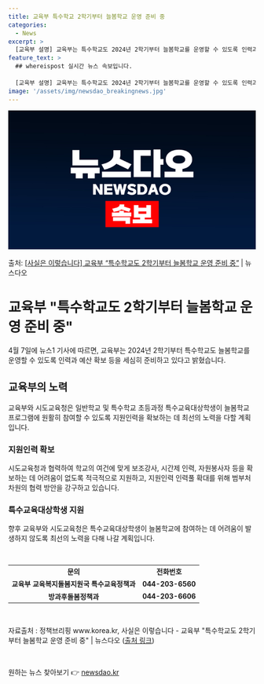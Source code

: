 ```yaml
---
title: 교육부 특수학교 2학기부터 늘봄학교 운영 준비 중
categories:
  - News
excerpt: >
  [교육부 설명] 교육부는 특수학교도 2024년 2학기부터 늘봄학교를 운영할 수 있도록 인력과 예산 확보 등을…
feature_text: >
  ## whereispost 실시간 뉴스 속보입니다.

  [교육부 설명] 교육부는 특수학교도 2024년 2학기부터 늘봄학교를 운영할 수 있도록 인력과 예산 확보 등을…
image: '/assets/img/newsdao_breakingnews.jpg'
---
```


![뉴스다오 속보](/assets/img/newsdao_breakingnews.jpg)

<p>출처: <a href="https://newsdao.kr/3542" rel="dofollow">[사실은 이렇습니다] 교육부 “특수학교도 2학기부터 늘봄학교 운영 준비 중”</a> | 뉴스다오</p>

<h1>교육부 "특수학교도 2학기부터 늘봄학교 운영 준비 중"</h1>
<p data-ke-size="size16">4월 7일에 뉴스1 기사에 따르면, 교육부는 2024년 2학기부터 특수학교도 늘봄학교를 운영할 수 있도록 인력과 예산 확보 등을 세심히 준비하고 있다고 밝혔습니다.</p>

<h2 data-ke-size="size26">교육부의 노력</h2>
<p data-ke-size="size16">교육부와 시도교육청은 일반학교 및 특수학교 초등과정 특수교육대상학생이 늘봄학교 프로그램에 원활히 참여할 수 있도록 지원인력을 확보하는 데 최선의 노력을 다할 계획입니다.</p>

<h3>지원인력 확보</h3>
<p data-ke-size="size16">시도교육청과 협력하여 학교의 여건에 맞게 보조강사, 시간제 인력, 자원봉사자 등을 확보하는 데 어려움이 없도록 적극적으로 지원하고, 지원인력 인력풀 확대를 위해 범부처 차원의 협력 방안을 강구하고 있습니다.</p>

<h3>특수교육대상학생 지원</h3>
<p data-ke-size="size16">향후 교육부와 시도교육청은 특수교육대상학생이 늘봄학교에 참여하는 데 어려움이 발생하지 않도록 최선의 노력을 다해 나갈 계획입니다.</p>

<p data-ke-size="size16">&nbsp;</p>
<table>
	<tbody>
		<tr>
			<td style="text-align: center; height: 17px;"><b>문의</b></td>
			<td style="text-align: center; height: 17px;"><b>전화번호</b></td>
		</tr>
		<tr>
			<td style="text-align: center; height: 17px;"><b>교육부 교육복지돌봄지원국 특수교육정책과</b></td>
			<td style="text-align: center; height: 17px;"><b>044-203-6560</b></td>
		</tr>
		<tr>
			<td style="text-align: center; height: 17px;"><b>방과후돌봄정책과</b></td>
			<td style="text-align: center; height: 17px;"><b>044-203-6606</b></td>
		</tr>
	</tbody>
</table>
<p data-ke-size="size16">&nbsp;</p>
<p data-ke-size="size16">자료출처 : 정책브리핑 www.korea.kr, 사실은 이렇습니다 - 교육부 "특수학교도 2학기부터 늘봄학교 운영 준비 중" | 뉴스다오 (<a href="https://newsdao.kr/3542">출처 링크</a>)</p>
<p data-ke-size="size16">&nbsp;</p> 

원하는 뉴스 찾아보기 👉 <a href="https://newsdao.kr" rel="dofollow">newsdao.kr</a>


